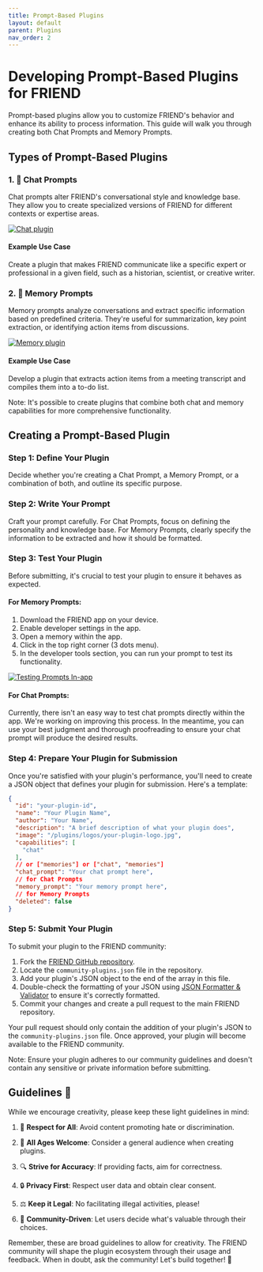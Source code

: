 ```yaml
---
title: Prompt-Based Plugins
layout: default
parent: Plugins
nav_order: 2
---
```


# Developing Prompt-Based Plugins for FRIEND

Prompt-based plugins allow you to customize FRIEND's behavior and enhance its ability to process information. This guide
will walk you through creating both Chat Prompts and Memory Prompts.

## Types of Prompt-Based Plugins

### 1. 💬 Chat Prompts

Chat prompts alter FRIEND's conversational style and knowledge base. They allow you to create specialized versions of
FRIEND for different contexts or expertise areas.

[![Chat plugin](https://img.youtube.com/vi/k1XhccNDT94/0.jpg)](https://youtube.com/shorts/k1XhccNDT94)

#### Example Use Case

Create a plugin that makes FRIEND communicate like a specific expert or professional in a given field, such as a
historian, scientist, or creative writer.

### 2. 🧠 Memory Prompts

Memory prompts analyze conversations and extract specific information based on predefined criteria. They're useful for
summarization, key point extraction, or identifying action items from discussions.

[![Memory plugin](https://img.youtube.com/vi/Y3ehX_ueQmE/0.jpg)](https://youtube.com/shorts/Y3ehX_ueQmE)

#### Example Use Case

Develop a plugin that extracts action items from a meeting transcript and compiles them into a to-do list.

Note: It's possible to create plugins that combine both chat and memory capabilities for more comprehensive
functionality.

## Creating a Prompt-Based Plugin

### Step 1: Define Your Plugin

Decide whether you're creating a Chat Prompt, a Memory Prompt, or a combination of both, and outline its specific
purpose.

### Step 2: Write Your Prompt

Craft your prompt carefully. For Chat Prompts, focus on defining the personality and knowledge base. For Memory Prompts,
clearly specify the information to be extracted and how it should be formatted.

### Step 3: Test Your Plugin

Before submitting, it's crucial to test your plugin to ensure it behaves as expected.

#### For Memory Prompts:

1. Download the FRIEND app on your device.
2. Enable developer settings in the app.
3. Open a memory within the app.
4. Click in the top right corner (3 dots menu).
5. In the developer tools section, you can run your prompt to test its functionality.

[![Testing Prompts In-app](https://img.youtube.com/vi/MODjSoTMAh0/0.jpg)](https://youtube.com/shorts/MODjSoTMAh0)

#### For Chat Prompts:

Currently, there isn't an easy way to test chat prompts directly within the app. We're working on improving this
process. In the meantime, you can use your best judgment and thorough proofreading to ensure your chat prompt will
produce the desired results.

### Step 4: Prepare Your Plugin for Submission

Once you're satisfied with your plugin's performance, you'll need to create a JSON object that defines your plugin for
submission. Here's a template:

```json
{
  "id": "your-plugin-id",
  "name": "Your Plugin Name",
  "author": "Your Name",
  "description": "A brief description of what your plugin does",
  "image": "/plugins/logos/your-plugin-logo.jpg",
  "capabilities": [
    "chat"
  ],
  // or ["memories"] or ["chat", "memories"]
  "chat_prompt": "Your chat prompt here",
  // for Chat Prompts
  "memory_prompt": "Your memory prompt here",
  // for Memory Prompts
  "deleted": false
}
```

### Step 5: Submit Your Plugin

To submit your plugin to the FRIEND community:

1. Fork the [FRIEND GitHub repository](https://github.com/BasedHardware/Friend).
2. Locate the `community-plugins.json` file in the repository.
3. Add your plugin's JSON object to the end of the array in this file.
4. Double-check the formatting of your JSON
   using [JSON Formatter & Validator](https://jsonformatter.curiousconcept.com/) to ensure it's correctly formatted.
5. Commit your changes and create a pull request to the main FRIEND repository.

Your pull request should only contain the addition of your plugin's JSON to the `community-plugins.json` file. Once
approved, your plugin will become available to the FRIEND community.

Note: Ensure your plugin adheres to our community guidelines and doesn't contain any sensitive or private information
before submitting.

## Guidelines 📜

While we encourage creativity, please keep these light guidelines in mind:

1. 🤝 **Respect for All**: Avoid content promoting hate or discrimination.

2. 🍭 **All Ages Welcome**: Consider a general audience when creating plugins.

3. 🔍 **Strive for Accuracy**: If providing facts, aim for correctness.

4. 🔒 **Privacy First**: Respect user data and obtain clear consent.

5. ⚖️ **Keep it Legal**: No facilitating illegal activities, please!

6. 🌟 **Community-Driven**: Let users decide what's valuable through their choices.

Remember, these are broad guidelines to allow for creativity. The FRIEND community will shape the plugin ecosystem
through their usage and feedback. When in doubt, ask the community! Let's build together! 🚀